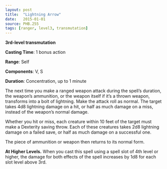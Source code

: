 ```yaml
---
layout: post
title:  "Lightning Arrow"
date:   2015-01-01
source: PHB.255
tags: [ranger, level3, transmutation]
---
```


**3rd-level transmutation**

**Casting Time**: 1 bonus action

**Range**: Self

**Components**: V, S

**Duration**: Concentration, up to 1 minute

The next time you make a ranged weapon attack during the spell’s duration, the weapon’s ammunition, or the weapon itself if it’s a thrown weapon, transforms into a bolt of lightning. Make the attack roll as normal. The target takes 4d8 lightning damage on a hit, or half as much damage on a miss, instead of the weapon’s normal damage.

Whether you hit or miss, each creature within 10 feet of the target must make a Dexterity saving throw. Each of these creatures takes 2d8 lightning damage on a failed save, or half as much damage on a successful one.

The piece of ammunition or weapon then returns to its normal form.

**At Higher Levels.** When you cast this spell using a spell slot of 4th level or higher, the damage for both effects of the spell increases by 1d8 for each slot level above 3rd.

